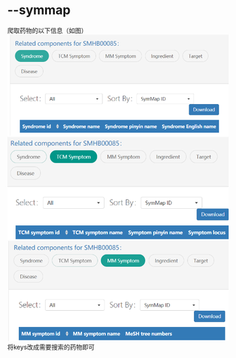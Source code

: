 # --symmap
爬取药物的以下信息（如图）
![示例1](https://github.com/liangweichao-c/--symmap/blob/main/1.png)
![示例2](https://github.com/liangweichao-c/--symmap/blob/main/2.png)
![示例3](https://github.com/liangweichao-c/--symmap/blob/main/3.png)
将keys改成需要搜索的药物即可
